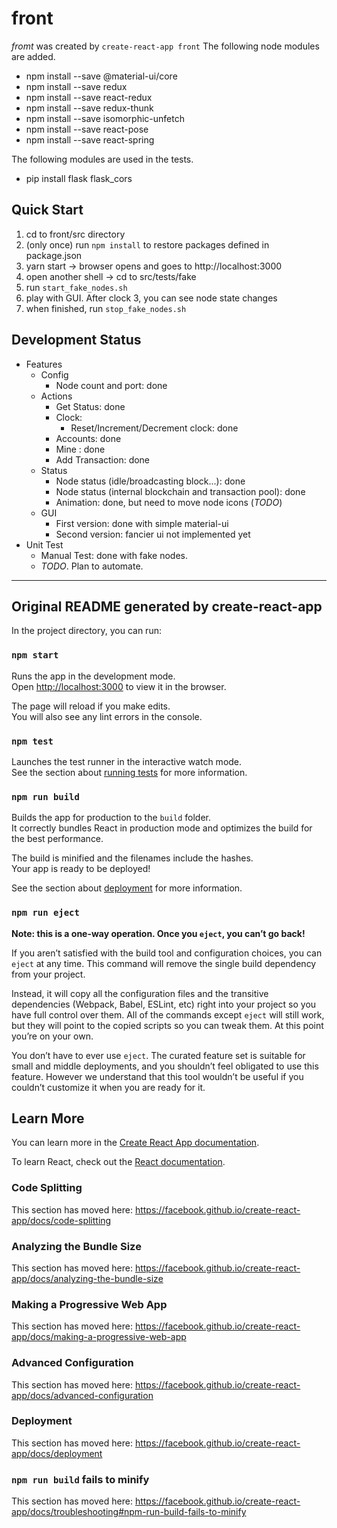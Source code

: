 # front
_fromt_ was created by ```create-react-app front```
The following node modules are added.

* npm install --save @material-ui/core
* npm install --save redux
* npm install --save react-redux
* npm install --save redux-thunk
* npm install --save isomorphic-unfetch
* npm install --save react-pose
* npm install --save react-spring

The following modules are used in the tests.

* pip install flask flask_cors
  
## Quick Start

1. cd to front/src directory
2. (only once) run ```npm install``` to restore packages defined in package.json
3. yarn start -> browser opens and goes to http://localhost:3000
4. open another shell -> cd to src/tests/fake
5. run ```start_fake_nodes.sh```
6. play with GUI. After clock 3, you can see node state changes
7. when finished, run ```stop_fake_nodes.sh```
 
## Development Status

* Features
  * Config
    * Node count and port: done
  * Actions
    * Get Status: done
    * Clock:
      * Reset/Increment/Decrement clock: done
    * Accounts: done
    * Mine : done
    * Add Transaction: done
  * Status
    * Node status (idle/broadcasting block...): done
    * Node status (internal blockchain and transaction pool): done
    * Animation: done, but need to move node icons (*TODO*)
  * GUI
    * First version: done with simple material-ui
    * Second version: fancier ui not implemented yet
* Unit Test
  * Manual Test: done with fake nodes.
  * *TODO*. Plan to automate.

---

## Original README generated by create-react-app

In the project directory, you can run:

### `npm start`

Runs the app in the development mode.<br>
Open [http://localhost:3000](http://localhost:3000) to view it in the browser.

The page will reload if you make edits.<br>
You will also see any lint errors in the console.

### `npm test`

Launches the test runner in the interactive watch mode.<br>
See the section about [running tests](https://facebook.github.io/create-react-app/docs/running-tests) for more information.

### `npm run build`

Builds the app for production to the `build` folder.<br>
It correctly bundles React in production mode and optimizes the build for the best performance.

The build is minified and the filenames include the hashes.<br>
Your app is ready to be deployed!

See the section about [deployment](https://facebook.github.io/create-react-app/docs/deployment) for more information.

### `npm run eject`

**Note: this is a one-way operation. Once you `eject`, you can’t go back!**

If you aren’t satisfied with the build tool and configuration choices, you can `eject` at any time. This command will remove the single build dependency from your project.

Instead, it will copy all the configuration files and the transitive dependencies (Webpack, Babel, ESLint, etc) right into your project so you have full control over them. All of the commands except `eject` will still work, but they will point to the copied scripts so you can tweak them. At this point you’re on your own.

You don’t have to ever use `eject`. The curated feature set is suitable for small and middle deployments, and you shouldn’t feel obligated to use this feature. However we understand that this tool wouldn’t be useful if you couldn’t customize it when you are ready for it.

## Learn More

You can learn more in the [Create React App documentation](https://facebook.github.io/create-react-app/docs/getting-started).

To learn React, check out the [React documentation](https://reactjs.org/).

### Code Splitting

This section has moved here: https://facebook.github.io/create-react-app/docs/code-splitting

### Analyzing the Bundle Size

This section has moved here: https://facebook.github.io/create-react-app/docs/analyzing-the-bundle-size

### Making a Progressive Web App

This section has moved here: https://facebook.github.io/create-react-app/docs/making-a-progressive-web-app

### Advanced Configuration

This section has moved here: https://facebook.github.io/create-react-app/docs/advanced-configuration

### Deployment

This section has moved here: https://facebook.github.io/create-react-app/docs/deployment

### `npm run build` fails to minify

This section has moved here: https://facebook.github.io/create-react-app/docs/troubleshooting#npm-run-build-fails-to-minify
